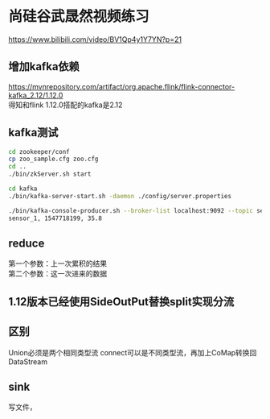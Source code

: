 # 尚硅谷武晟然视频练习

https://www.bilibili.com/video/BV1Qp4y1Y7YN?p=21

## 增加kafka依赖

https://mvnrepository.com/artifact/org.apache.flink/flink-connector-kafka_2.12/1.12.0  
得知和flink 1.12.0搭配的kafka是2.12

## kafka测试

```bash
cd zookeeper/conf
cp zoo_sample.cfg zoo.cfg
cd ..
./bin/zkServer.sh start

cd kafka
./bin/kafka-server-start.sh -daemon ./config/server.properties

./bin/kafka-console-producer.sh --broker-list localhost:9092 --topic sensor
sensor_1, 1547718199, 35.8
```

## reduce

第一个参数：上一次累积的结果  
第二个参数：这一次进来的数据

## 1.12版本已经使用SideOutPut替换split实现分流

## 区别

Union必须是两个相同类型流
connect可以是不同类型流，再加上CoMap转换回DataStream

## sink

写文件，
